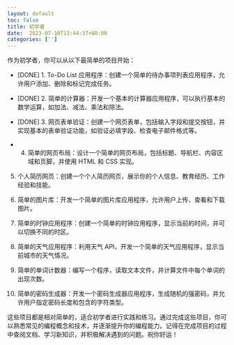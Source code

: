 ```yaml
---
layout: default
toc: false
title: 初学者
date:  2023-07-10T13:44:37+08:00
categories: ['']
---
```


作为初学者，你可以从以下最简单的项目开始：

- [DONE] 1. To-Do List 应用程序：创建一个简单的待办事项列表应用程序，允许用户添加、删除和标记完成任务。

- [DONE] 2. 简单的计算器：开发一个基本的计算器应用程序，可以执行基本的数学运算，如加法、减法、乘法和除法。

- [DONE] 3. 网页表单验证：创建一个网页表单，包括输入字段和提交按钮，并实现基本的表单验证功能，如验证必填字段、检查电子邮件格式等。

- 4. 简单的网页布局：设计一个简单的网页布局，包括标题、导航栏、内容区域和页脚，并使用 HTML 和 CSS 实现。

5. 个人简历网页：创建一个个人简历网页，展示你的个人信息、教育经历、工作经验和技能。

6. 简单的图片库：开发一个简单的图片库应用程序，允许用户上传、查看和下载图片。

7. 简单的时钟应用程序：创建一个简单的时钟应用程序，显示当前的时间，并可以切换不同的时区。

8. 简单的天气应用程序：利用天气 API，开发一个简单的天气应用程序，显示当前城市的天气情况。

9. 简单的单词计数器：编写一个程序，读取文本文件，并计算文件中每个单词的出现次数。

10. 简单的密码生成器：开发一个密码生成器应用程序，生成随机的强密码，并允许用户指定密码长度和包含的字符类型。

这些项目都是相对简单的，适合初学者进行实践和练习。通过完成这些项目，你可以熟悉常见的编程概念和技术，并逐渐提升你的编程能力。记得在完成项目的过程中查阅文档、学习新知识，并积极解决遇到的问题。祝你好运！


